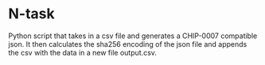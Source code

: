 # N-task
Python script that takes in a csv file and generates a CHIP-0007 compatible json.
It then calculates the sha256 encoding of the json file and appends the csv with the data in a new file output.csv.

